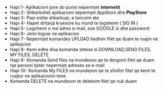 *  Hapi 1-  Aplikacioni jone do punoi nepermjet __internetit__ 
*  Hapi 2-  SHkarkohet aplikacioni nepermjet _AppStore_ dhe  __PlayStore__
*  Hapi 3-  Pasi eshte  shkarkuar, e lancoim ate 
*  Hapi 4-  Hapet dritarja kryesore ku mund te  logohemi ( SIG IN ) 
*  Hapi 5-  Logohemi o me  adres e-mail, ose GOOGLE si dhe  password 
*  Hapi 6-  Jemi loguar ne aplikacion 
*  Hapi 7-  Nepermjet komandes UPLOAD hedhim filet qe duam te ruajm ne  aplikacion 
*  Hapi 8-  Kemi edhe  disa  komanda shtese si DOWNLOAD,SEND FILES, MY FILES, DELETE
*  Hapi 9-  Komanda Send files na  mundeson qe te  dergoim filet qe duam nje  personi tjeter nepermjet adreses se  e-mail
*  Hapi 10- Komanda My FILES na  mundeson qe te shofim filet qe kemi te  ruajtur ne  aplikacionin tone 
*  Komanda DELETE na  mundeson te  deletoim filet qe  nuk duam 
